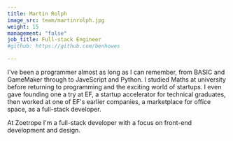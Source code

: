 ```yaml
---
title: Martin Rolph
image_src: team/martinrolph.jpg
weight: 15
management: "false"
job_title: Full-stack Engineer
#github: https://github.com/benhowes

---
```


I've been a programmer almost as long as I can remember, from BASIC and GameMaker through to JaveScript and Python. I studied Maths at university before returning to programming and the exciting world of startups. I even gave founding one a try at EF, a startup accelerator for technical graduates, then worked at one of EF's earlier companies, a marketplace for office space, as a full-stack developer.

At Zoetrope I'm a full-stack developer with a focus on front-end development and design.